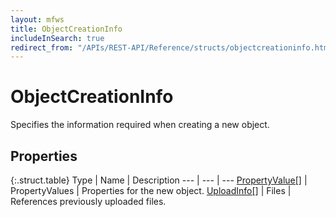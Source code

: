 ```yaml
---
layout: mfws
title: ObjectCreationInfo
includeInSearch: true
redirect_from: "/APIs/REST-API/Reference/structs/objectcreationinfo.html"
---
```


# ObjectCreationInfo

Specifies the information required when creating a new object.

## Properties

{:.struct.table}
Type | Name | Description
--- | --- | ---
[PropertyValue[]](../propertyvalue/) | PropertyValues | Properties for the new object. 
[UploadInfo[]](../uploadinfo/) | Files | References previously uploaded files. 